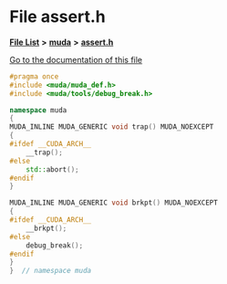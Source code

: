 

# File assert.h

[**File List**](files.md) **>** [**muda**](dir_be047e8c00f93e2e88c2a417393a7f42.md) **>** [**assert.h**](assert_8h.md)

[Go to the documentation of this file](assert_8h.md)


```C++
#pragma once
#include <muda/muda_def.h>
#include <muda/tools/debug_break.h>

namespace muda
{
MUDA_INLINE MUDA_GENERIC void trap() MUDA_NOEXCEPT
{
#ifdef __CUDA_ARCH__
    __trap();
#else
    std::abort();
#endif
}

MUDA_INLINE MUDA_GENERIC void brkpt() MUDA_NOEXCEPT
{
#ifdef __CUDA_ARCH__
    __brkpt();
#else
    debug_break();
#endif
}
}  // namespace muda
```


